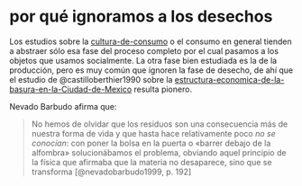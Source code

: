 # por qué ignoramos a los desechos

Los estudios sobre la [cultura-de-consumo](cultura-de-consumo.md) o el consumo en general tienden a abstraer sólo esa fase del proceso completo por el cual pasamos a los objetos que usamos socialmente. La otra fase bien estudiada es la de la producción, pero es muy común que ignoren la fase de desecho, de ahí que el estudio de @castilloberthier1990 sobre la [estructura-economica-de-la-basura-en-la-Ciudad-de-Mexico](estructura-economica-de-la-basura-en-la-Ciudad-de-Mexico.md) resulta pionero.

Nevado Barbudo afirma que:

 >
 > No hemos de olvidar que los residuos son una consecuencia más de nuestra forma de vida y que hasta hace relativamente poco *no se conocían*: con poner la bolsa en la puerta o «barrer debajo de la alfombra» solucionábamos el problema, obviando aquel principio de la física que afirmaba que la materia no desaparece, sino que se transforma [@nevadobarbudo1999, p. 192]
